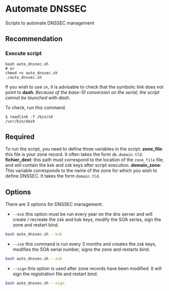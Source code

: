 # Automate DNSSEC

Scripts to automate DNSSEC management

## Recommendation
### Execute script

```
bash auto_dnssec.sh
# or
chmod +x auto_dnssec.sh
./auto_dnssec.sh
```

If you wish to use `sh`, it is advisable to check that the symbolic link does not point to **dash**.
*Because of the base-10 conversion on the serial, the script cannot be launched with dash*.

To check, run this command.
```
$ readlink -f /bin/sh
/usr/bin/dash
```

## Required

To run the script, you need to define three variables in the script:
**zone_file**: this file is your zone record. It often takes the form `db.domain.tld`.
**fichier_dest**: this path must correspond to the location of the `zone_file` file, and will contain the ksk and zsk keys after script execution.
**domain_zone**: This variable corresponds to the name of the zone for which you wish to define DNSSEC. It takes the form `domain.tld`.

## Options

There are 3 options for DNSSEC management:

* `--ksk` this option must be run every year on the dns server and will create / recreate the zsk and ksk keys, modify the SOA series, sign the zone and restart bind.
```bash
bash auto_dnssec.sh --ksk
```

* `--zsk` this command is run every 3 months and creates the zsk keys, modifies the SOA serial number, signs the zone and restarts bind.
```bash
bash auto_dnssec.sh --zsk
```

* `--sign` this option is used after zone records have been modified. It will sign the registration file and restart bind.
```bash
bash auto_dnssec.sh --sign
```
